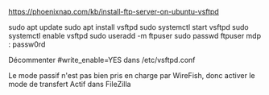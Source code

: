 https://phoenixnap.com/kb/install-ftp-server-on-ubuntu-vsftpd

sudo apt update
sudo apt install vsftpd
sudo systemctl start vsftpd
sudo systemctl enable vsftpd
sudo useradd -m ftpuser
sudo passwd ftpuser
mdp : passw0rd

Décommenter #write_enable=YES dans /etc/vsftpd.conf

Le mode passif n'est pas bien pris en charge par WireFish, donc activer le mode de transfert Actif dans FileZilla
